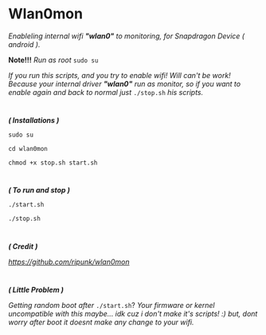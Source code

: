 # Wlan0mon
*Enableling internal wifi **"wlan0"** to monitoring,
for Snapdragon Device ( android ).*

**Note!!!**
*Run as root* ```sudo su```

*If you run this scripts, and you try to enable wifi! 
Will can't be work! 
Because your internal driver **"wlan0"** run as monitor, 
so if you want to enable again and back to normal 
just* ```./stop.sh``` *his scripts.*

#
***( Installations )***

 ```sudo su```

 ```cd wlan0mon```

 ```chmod +x stop.sh start.sh```
#
***( To run and stop )***
 
 ```./start.sh```

 ```./stop.sh``` 
#
***( Credit )***

*https://github.com/ripunk/wlan0mon*
#
***( Little Problem )***

*Getting random boot after* ```./start.sh```?
*Your firmware or kernel uncompatible with this maybe...
idk cuz i don't make it's scripts! :)* 
*but, dont worry after boot it doesnt make any change to your wifi.*
